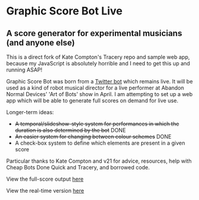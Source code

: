 # Graphic Score Bot Live

## A score generator for experimental musicians (and anyone else)

This is a direct fork of Kate Compton's Tracery repo and sample web app, because my JavaScript is absolutely horrible and I need to get this up and running ASAP!

Graphic Score Bot was born from a [Twitter bot](http://twitter.com/graphicscorebot) which remains live. It will be used as a kind of robot musical director for a live performer at Abandon Normal Devices' 'Art of Bots' show in April. I am attempting to set up a web app which will be able to generate full scores on demand for live use.

Longer-term ideas:

* <s>A temporal/slideshow-style system for performances in which the duration is also determined by the bot</s> DONE
* <s>An easier system for changing between colour schemes</s> DONE
* A check-box system to define which elements are present in a given score

Particular thanks to Kate Compton and v21 for advice, resources, help with Cheap Bots Done Quick and Tracery, and borrowed code.

View the full-score output [here](https://emmawinston.me/graphicscorebotlive)

View the real-time version [here](https://emmawinston.me/graphicscorebotlive/temporal) 
